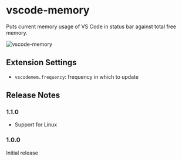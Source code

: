 # vscode-memory

Puts current memory usage of VS Code in status bar against total free memory.

![vscode-memory](https://raw.githubusercontent.com/seripap/vscode-memory/master/images/demo.png)

## Extension Settings

* `vscodemem.frequency`: frequency in which to update

## Release Notes

### 1.1.0

- Support for Linux

### 1.0.0

Initial release
